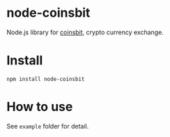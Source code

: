 # node-coinsbit
Node.js library for [coinsbit](https://www.notion.so/API-COINSBIT-WS-API-COINSBIT-cf1044cff30646d49a0bab0e28f27a87), crypto currency exchange.



# Install
`npm install node-coinsbit`

# How to use
See `example` folder for detail.
